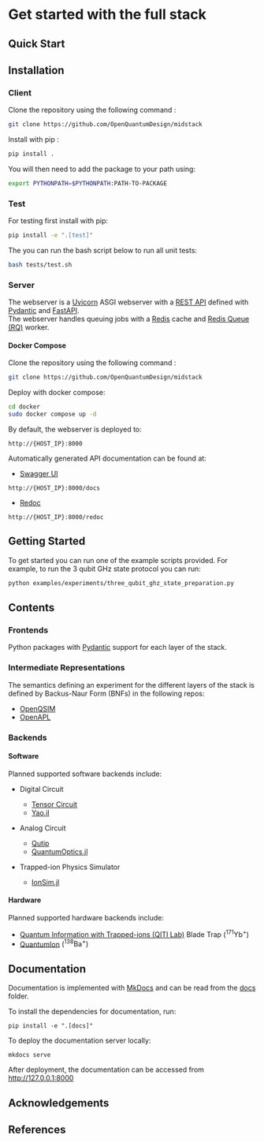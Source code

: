 # Get started with the full stack

## Quick Start <a name="quickstart"></a>

## Installation <a name="installation"></a>

### Client <a name="client"></a>

Clone the repository using the following command :

```bash
git clone https://github.com/OpenQuantumDesign/midstack
```

Install with pip :

```bash
pip install .
```

You will then need to add the package to your path using:

```bash
export PYTHONPATH=$PYTHONPATH:PATH-TO-PACKAGE
```

### Test <a name="test"></a>

For testing first install with pip:

```bash
pip install -e ".[test]"
```

The you can run the bash script below to run all unit tests:

```bash
bash tests/test.sh
```

### Server <a name="server"></a>

The webserver is a [Uvicorn](https://www.uvicorn.org/) ASGI webserver with a [REST API](https://restfulapi.net/) defined with [Pydantic](https://docs.pydantic.dev/latest/) and [FastAPI](https://fastapi.tiangolo.com/). \
The webserver handles queuing jobs with a [Redis](https://redis.io/) cache and [Redis Queue (RQ)](https://python-rq.org/) worker.

#### Docker Compose <a name="docker-compose"></a>

Clone the repository using the following command :

```bash
git clone https://github.com/OpenQuantumDesign/midstack
```

Deploy with docker compose:

```bash
cd docker
sudo docker compose up -d
```

By default, the webserver is deployed to:

```
http://{HOST_IP}:8000
```

Automatically generated API documentation can be found at:

- [Swagger UI](https://swagger.io/tools/swagger-ui/)

```
http://{HOST_IP}:8000/docs
```

- [Redoc](https://redocly.com/redoc/)

```
http://{HOST_IP}:8000/redoc
```

## Getting Started <a name="Getting Started"></a>

To get started you can run one of the example scripts provided. For example, to run the 3 qubit GHz state protocol you can run:

```bash
python examples/experiments/three_qubit_ghz_state_preparation.py
```

## Contents <a name="contents"></a>

### Frontends <a name="frontends"></a>

Python packages with [Pydantic](https://docs.pydantic.dev/latest/) support for each layer of the stack.

### Intermediate Representations <a name="intermediate-representations"></a>

The semantics defining an experiment for the different layers of the stack is defined by Backus-Naur Form (BNFs) in the following repos:

- [OpenQSIM](https://github.com/OpenQuantumDesign/openqsim)
- [OpenAPL](https://github.com/OpenQuantumDesign/openapl)

### Backends <a name="backends"></a>

#### Software <a name="software"></a>

Planned supported software backends include:

- Digital Circuit

  - [Tensor Circuit](https://github.com/tencent-quantum-lab/tensorcircuit)
  - [Yao.jl](https://yaoquantum.org/)

- Analog Circuit

  - [Qutip](https://qutip.org/)
  - [QuantumOptics.jl](https://docs.qojulia.org/search/?q=calcium)

- Trapped-ion Physics Simulator
  - [IonSim.jl](https://www.ionsim.org/)

#### Hardware <a name="hardware"></a>

Planned supported hardware backends include:

- [Quantum Information with Trapped-ions (QITI Lab)](https://qiti.iqc.uwaterloo.ca/publications/) Blade Trap $\left( ^{171}\mathrm{Yb}^+ \right)$
- [QuantumIon](https://tqt.uwaterloo.ca/project-details/quantumion-an-open-access-quantum-computing-platform/) $\left( ^{138}\mathrm{Ba}^+ \right)$

## Documentation <a name="documentation"></a>

Documentation is implemented with [MkDocs](https://www.mkdocs.org/) and can be read from the [docs](https://github.com/OpenQuantumDesign/midstack/tree/main/docs) folder.

To install the dependencies for documentation, run:

```
pip install -e ".[docs]"
```

To deploy the documentation server locally:

```
mkdocs serve
```

After deployment, the documentation can be accessed from http://127.0.0.1:8000

## Acknowledgements <a name="acknowledgements"></a>

## References <a name="references"></a>
